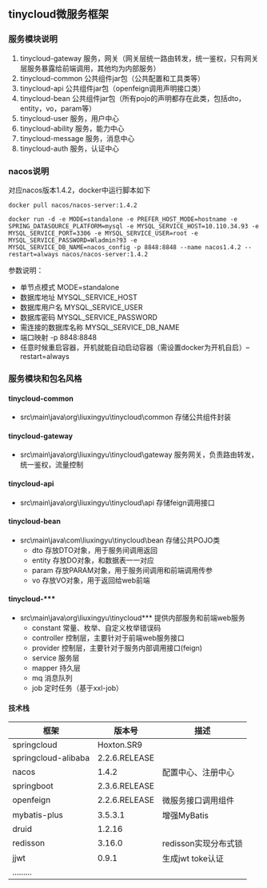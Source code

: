 ## tinycloud微服务框架

### 服务模块说明
1. tinycloud-gateway     服务，网关（网关层统一路由转发，统一鉴权，只有网关层服务暴露给前端调用，其他均为内部服务）
2. tinycloud-common      公共组件jar包（公共配置和工具类等）
3. tinycloud-api         公共组件jar包（openfeign调用声明接口类）
4. tinycloud-bean        公共组件jar包（所有pojo的声明都存在此类，包括dto，entity，vo，param等）
5. tinycloud-user        服务，用户中心
6. tinycloud-ability     服务，能力中心
7. tinycloud-message     服务，消息中心
7. tinycloud-auth        服务，认证中心

### nacos说明
对应nacos版本1.4.2，docker中运行脚本如下
```
docker pull nacos/nacos-server:1.4.2

docker run -d -e MODE=standalone -e PREFER_HOST_MODE=hostname -e SPRING_DATASOURCE_PLATFORM=mysql -e MYSQL_SERVICE_HOST=10.110.34.93 -e MYSQL_SERVICE_PORT=3306 -e MYSQL_SERVICE_USER=root -e MYSQL_SERVICE_PASSWORD=Wladmin?93 -e MYSQL_SERVICE_DB_NAME=nacos_config -p 8848:8848 --name nacos1.4.2 --restart=always nacos/nacos-server:1.4.2

```

参数说明：
- 单节点模式 MODE=standalone
- 数据库地址 MYSQL_SERVICE_HOST
- 数据库用户名 MYSQL_SERVICE_USER
- 数据库密码 MYSQL_SERVICE_PASSWORD
- 需连接的数据库名称 MYSQL_SERVICE_DB_NAME
- 端口映射 -p 8848:8848
- 任意时候重启容器，开机就能自动启动容器（需设置docker为开机自启）–restart=always


### 服务模块和包名风格
#### tinycloud-common
- src\main\java\org\liuxingyu\tinycloud\common 存储公共组件封装

#### tinycloud-gateway
- src\main\java\org\liuxingyu\tinycloud\gateway 服务网关，负责路由转发，统一鉴权，流量控制

#### tinycloud-api
- src\main\java\org\liuxingyu\tinycloud\api 存储feign调用接口

#### tinycloud-bean
- src\main\java\com\liuxingyu\tinycloud\bean 存储公共POJO类
    - dto        存放DTO对象，用于服务间调用返回
    - entity     存放DO对象，和数据表一一对应
    - param      存放PARAM对象，用于服务间调用和前端调用传参
    - vo         存放VO对象，用于返回给web前端

#### tinycloud-***
- src\main\java\org\liuxingyu\tinycloud\*** 提供内部服务和前端web服务
    - constant   常量、枚举、自定义枚举错误码
    - controller 控制层，主要针对于前端web服务接口
    - provider   控制层，主要针对于服务内部调用接口(feign)
    - service    服务层
    - mapper     持久层
    - mq         消息队列
    - job        定时任务（基于xxl-job）


#### 技术栈

| 框架                        | 版本号         | 描述                                                         |
| -------------------------- | ------------- | ------------------------------------------------------------ |
| springcloud               | Hoxton.SR9    |                                                              |
| springcloud-alibaba       | 2.2.6.RELEASE |
| nacos                      | 1.4.2         | 配置中心、注册中心              |
| springboot                | 2.3.6.RELEASE |                                                              |
| openfeign                  | 2.2.6.RELEASE | 微服务接口调用组件                                           |
| mybatis-plus               | 3.5.3.1       | 增强MyBatis                                                             |
| druid                      | 1.2.16        |                                                              |
| redisson                   | 3.16.0        | redisson实现分布式锁                                         |
| jjwt                       | 0.9.1         | 生成jwt toke认证                                             | |
| .........                  |               |                                                              |

